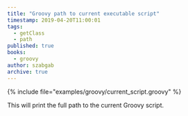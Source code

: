 ```yaml
---
title: "Groovy path to current executable script"
timestamp: 2019-04-20T11:00:01
tags:
  - getClass
  - path
published: true
books:
  - groovy
author: szabgab
archive: true
---
```



{% include file="examples/groovy/current_script.groovy" %}


This will print the full path to the current Groovy script.

